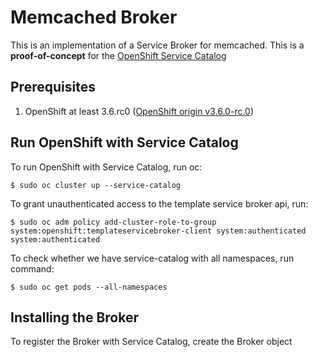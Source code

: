 # Memcached Broker

This is an implementation of a Service Broker for memcached. This is a **proof-of-concept** for the 
[OpenShift Service Catalog](https://github.com/openshift/service-catalog)

## Prerequisites

1. OpenShift at least 3.6.rc0 ([OpenShift origin v3.6.0-rc.0](https://github.com/openshift/origin/releases/tag/v3.6.0-rc.0))

## Run OpenShift with Service Catalog

To run OpenShift with Service Catalog, run oc:

```
$ sudo oc cluster up --service-catalog
```

To grant unauthenticated access to the template service broker api, run:
```
$ sudo oc adm policy add-cluster-role-to-group system:openshift:templateservicebroker-client system:authenticated system:authenticated
```

To check whether we have service-catalog with all namespaces, run command:
```
$ sudo oc get pods --all-namespaces
```

## Installing the Broker

To register the Broker with Service Catalog, create the Broker object

